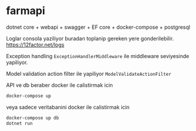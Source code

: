 # farmapi

dotnet core + webapi + swagger + EF core + docker-compose + postgresql

Loglar consola yaziliyor buradan toplanip gereken yere gonderilebilir. https://12factor.net/logs

Exception handling `ExceptionHandlerMiddleware` ile middleware seviyesinde yapiliyor.

Model validation action filter ile yapiliyor `ModelValidateActionFilter`


API ve db beraber docker ile calistirmak icin

```sh
docker-compose up
````

veya sadece veritabanini docker ile calistirmak icin

```sh
docker-compose up db
dotnet run
```
